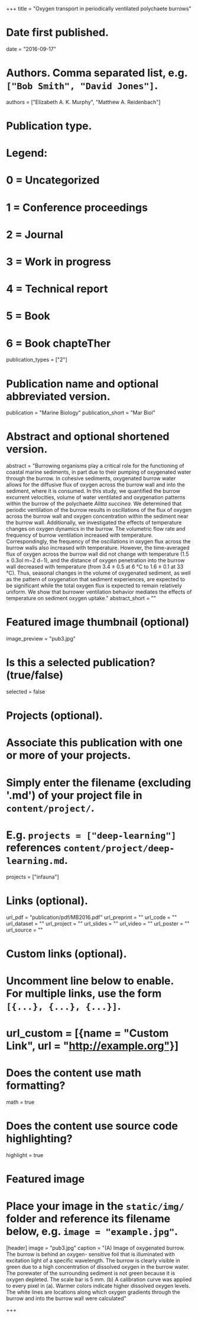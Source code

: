 +++
title = "Oxygen transport in periodically ventilated polychaete burrows"

# Date first published.
date = "2016-09-17"

# Authors. Comma separated list, e.g. `["Bob Smith", "David Jones"]`.
authors = ["Elizabeth A. K. Murphy", "Matthew A. Reidenbach"]

# Publication type.
# Legend:
# 0 = Uncategorized
# 1 = Conference proceedings
# 2 = Journal
# 3 = Work in progress
# 4 = Technical report
# 5 = Book
# 6 = Book chapteTher
publication_types = ["2"]

# Publication name and optional abbreviated version.
publication = "Marine Biology"
publication_short = "Mar Biol"

# Abstract and optional shortened version.
abstract = "Burrowing organisms play a critical role for the functioning of coastal marine sediments, in part due to their pumping of oxygenated water through the burrow. In cohesive sediments, oxygenated burrow water allows for the diffusive flux of oxygen across the burrow wall and into the sediment, where it is consumed. In this study, we quantified the burrow excurrent velocities, volume of water ventilated and oxygenation patterns within the burrow of the polychaete <i>Alitta succinea</i>. We determined that periodic ventilation of the burrow results in oscillations of the flux of oxygen across the burrow wall and oxygen concentration within the sediment near the burrow wall. Additionally, we investigated the effects of temperature changes on oxygen dynamics in the burrow. The volumetric flow rate and frequency of burrow ventilation increased with temperature. Correspondingly, the frequency of the oscillations in oxygen flux across the burrow walls also increased with temperature. However, the time-averaged flux of oxygen across the burrow wall did not change with temperature (1.5 ± 0.3ol m−2 d−1), and the distance of oxygen penetration into the burrow wall decreased with temperature (from 3.4 ± 0.5 at 6 °C to 1.6 ± 0.1 at 33 °C). Thus, seasonal changes in the volume of oxygenated sediment, as well as the pattern of oxygenation that sediment experiences, are expected to be significant while the total oxygen flux is expected to remain relatively uniform. We show that burrower ventilation behavior mediates the effects of temperature on sediment oxygen uptake."
abstract_short = ""

# Featured image thumbnail (optional)
image_preview = "pub3.jpg"

# Is this a selected publication? (true/false)
selected = false

# Projects (optional).
#   Associate this publication with one or more of your projects.
#   Simply enter the filename (excluding '.md') of your project file in `content/project/`.
#   E.g. `projects = ["deep-learning"]` references `content/project/deep-learning.md`.
projects = ["infauna"]

# Links (optional).
url_pdf = "publication/pdf/MB2016.pdf"
url_preprint = ""
url_code = ""
url_dataset = ""
url_project = ""
url_slides = ""
url_video = ""
url_poster = ""
url_source = ""

# Custom links (optional).
#   Uncomment line below to enable. For multiple links, use the form `[{...}, {...}, {...}]`.
# url_custom = [{name = "Custom Link", url = "http://example.org"}]

# Does the content use math formatting?
math = true

# Does the content use source code highlighting?
highlight = true

# Featured image
# Place your image in the `static/img/` folder and reference its filename below, e.g. `image = "example.jpg"`.
[header]
image = "pub3.jpg"
caption = "(A) Image of oxygenated burrow. The burrow is behind an oxygen- sensitive foil that is illuminated with excitation light of a specific wavelength. The burrow is clearly visible in green due to a high concentration of dissolved oxygen in the burrow water. The porewater of the surrounding sediment is not green because it is oxygen depleted. The scale bar is 5 mm. (b) A calibration curve was applied to every pixel in (a). Warmer colors indicate higher dissolved oxygen levels. The white lines are locations along which oxygen gradients through the burrow and into the burrow wall were calculated"

+++

